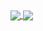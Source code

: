 <a href="https://github.com/anuraghazra/github-readme-stats">
  <img align="center" src="https://github-readme-stats.vercel.app/api?username=mmnkuh&show_icons=true&theme=nightowl" />
</a>

<a href="https://github.com/anuraghazra/github-readme-stats">
  <img align="center" src="https://github-readme-stats.vercel.app/api/top-langs/?username=mmnkuh&layout=compact&theme=radial)](https://github.com/anuraghazra/github-readme-stats" />
</a>
 

